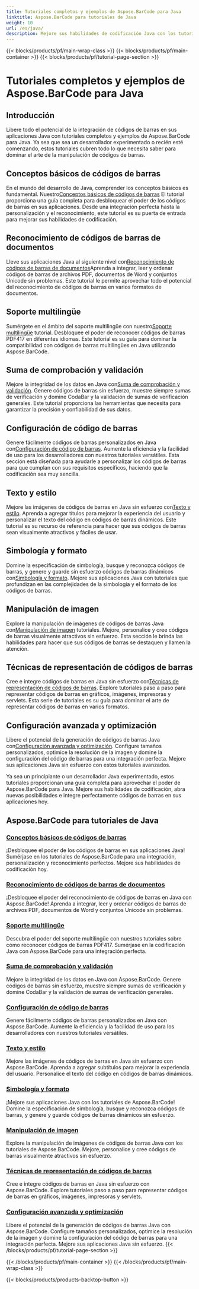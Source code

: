 ```yaml
---
title: Tutoriales completos y ejemplos de Aspose.BarCode para Java
linktitle: Aspose.BarCode para tutoriales de Java
weight: 10
url: /es/java/
description: Mejore sus habilidades de codificación Java con los tutoriales de Aspose.BarCode. Desbloquee una integración, personalización y reconocimiento perfectos. Sumérjase hoy en el poder de los códigos de barras.
---
```


{{< blocks/products/pf/main-wrap-class >}}
{{< blocks/products/pf/main-container >}}
{{< blocks/products/pf/tutorial-page-section >}}

# Tutoriales completos y ejemplos de Aspose.BarCode para Java

## Introducción

Libere todo el potencial de la integración de códigos de barras en sus aplicaciones Java con tutoriales completos y ejemplos de Aspose.BarCode para Java. Ya sea que sea un desarrollador experimentado o recién esté comenzando, estos tutoriales cubren todo lo que necesita saber para dominar el arte de la manipulación de códigos de barras.

## Conceptos básicos de códigos de barras

 En el mundo del desarrollo de Java, comprender los conceptos básicos es fundamental. Nuestro[Conceptos básicos de códigos de barras](./barcode-basics/) El tutorial proporciona una guía completa para desbloquear el poder de los códigos de barras en sus aplicaciones. Desde una integración perfecta hasta la personalización y el reconocimiento, este tutorial es su puerta de entrada para mejorar sus habilidades de codificación.

## Reconocimiento de códigos de barras de documentos

 Lleve sus aplicaciones Java al siguiente nivel con[Reconocimiento de códigos de barras de documentos](./document-barcode-recognition/)Aprenda a integrar, leer y ordenar códigos de barras de archivos PDF, documentos de Word y conjuntos Unicode sin problemas. Este tutorial le permite aprovechar todo el potencial del reconocimiento de códigos de barras en varios formatos de documentos.

## Soporte multilingüe

 Sumérgete en el ámbito del soporte multilingüe con nuestro[Soporte multilingüe](./multilingual-support/) tutorial. Desbloquee el poder de reconocer códigos de barras PDF417 en diferentes idiomas. Este tutorial es su guía para dominar la compatibilidad con códigos de barras multilingües en Java utilizando Aspose.BarCode.

## Suma de comprobación y validación

 Mejore la integridad de los datos en Java con[Suma de comprobación y validación](./checksum-and-validation/). Genere códigos de barras sin esfuerzo, muestre siempre sumas de verificación y domine CodaBar y la validación de sumas de verificación generales. Este tutorial proporciona las herramientas que necesita para garantizar la precisión y confiabilidad de sus datos.

## Configuración de código de barras

 Genere fácilmente códigos de barras personalizados en Java con[Configuración de código de barras](./barcode-configuration/). Aumente la eficiencia y la facilidad de uso para los desarrolladores con nuestros tutoriales versátiles. Esta sección está diseñada para ayudarle a personalizar los códigos de barras para que cumplan con sus requisitos específicos, haciendo que la codificación sea muy sencilla.

## Texto y estilo

Mejore las imágenes de códigos de barras en Java sin esfuerzo con[Texto y estilo](./text-and-styling/). Aprenda a agregar títulos para mejorar la experiencia del usuario y personalizar el texto del código en códigos de barras dinámicos. Este tutorial es su recurso de referencia para hacer que sus códigos de barras sean visualmente atractivos y fáciles de usar.

## Simbología y formato

 Domine la especificación de simbología, busque y reconozca códigos de barras, y genere y guarde sin esfuerzo códigos de barras dinámicos con[Simbología y formato](./symbology-and-format/). Mejore sus aplicaciones Java con tutoriales que profundizan en las complejidades de la simbología y el formato de los códigos de barras.

## Manipulación de imagen

 Explore la manipulación de imágenes de códigos de barras Java con[Manipulación de imagen](./image-manipulation/) tutoriales. Mejore, personalice y cree códigos de barras visualmente atractivos sin esfuerzo. Esta sección le brinda las habilidades para hacer que sus códigos de barras se destaquen y llamen la atención.

## Técnicas de representación de códigos de barras

 Cree e integre códigos de barras en Java sin esfuerzo con[Técnicas de representación de códigos de barras](./barcode-rendering-techniques/). Explore tutoriales paso a paso para representar códigos de barras en gráficos, imágenes, impresoras y servlets. Esta serie de tutoriales es su guía para dominar el arte de representar códigos de barras en varios formatos.

## Configuración avanzada y optimización

Libere el potencial de la generación de códigos de barras Java con[Configuración avanzada y optimización](./advanced-settings-and-optimization/). Configure tamaños personalizados, optimice la resolución de la imagen y domine la configuración del código de barras para una integración perfecta. Mejore sus aplicaciones Java sin esfuerzo con estos tutoriales avanzados.

Ya sea un principiante o un desarrollador Java experimentado, estos tutoriales proporcionan una guía completa para aprovechar el poder de Aspose.BarCode para Java. Mejore sus habilidades de codificación, abra nuevas posibilidades e integre perfectamente códigos de barras en sus aplicaciones hoy.

##  Aspose.BarCode para tutoriales de Java
### [Conceptos básicos de códigos de barras](./barcode-basics/)
¡Desbloquee el poder de los códigos de barras en sus aplicaciones Java! Sumérjase en los tutoriales de Aspose.BarCode para una integración, personalización y reconocimiento perfectos. Mejore sus habilidades de codificación hoy.
### [Reconocimiento de códigos de barras de documentos](./document-barcode-recognition/)
¡Desbloquee el poder del reconocimiento de códigos de barras en Java con Aspose.BarCode! Aprenda a integrar, leer y ordenar códigos de barras de archivos PDF, documentos de Word y conjuntos Unicode sin problemas.
### [Soporte multilingüe](./multilingual-support/)
Descubra el poder del soporte multilingüe con nuestros tutoriales sobre cómo reconocer códigos de barras PDF417. Sumérjase en la codificación Java con Aspose.BarCode para una integración perfecta.
### [Suma de comprobación y validación](./checksum-and-validation/)
Mejore la integridad de los datos en Java con Aspose.BarCode. Genere códigos de barras sin esfuerzo, muestre siempre sumas de verificación y domine CodaBar y la validación de sumas de verificación generales. 
### [Configuración de código de barras](./barcode-configuration/)
Genere fácilmente códigos de barras personalizados en Java con Aspose.BarCode. Aumente la eficiencia y la facilidad de uso para los desarrolladores con nuestros tutoriales versátiles.
### [Texto y estilo](./text-and-styling/)
Mejore las imágenes de códigos de barras en Java sin esfuerzo con Aspose.BarCode. Aprenda a agregar subtítulos para mejorar la experiencia del usuario. Personalice el texto del código en códigos de barras dinámicos.
### [Simbología y formato](./symbology-and-format/)
¡Mejore sus aplicaciones Java con los tutoriales de Aspose.BarCode! Domine la especificación de simbología, busque y reconozca códigos de barras, y genere y guarde códigos de barras dinámicos sin esfuerzo.
### [Manipulación de imagen](./image-manipulation/)
Explore la manipulación de imágenes de códigos de barras Java con los tutoriales de Aspose.BarCode. Mejore, personalice y cree códigos de barras visualmente atractivos sin esfuerzo.
### [Técnicas de representación de códigos de barras](./barcode-rendering-techniques/)
Cree e integre códigos de barras en Java sin esfuerzo con Aspose.BarCode. Explore tutoriales paso a paso para representar códigos de barras en gráficos, imágenes, impresoras y servlets.
### [Configuración avanzada y optimización](./advanced-settings-and-optimization/)
Libere el potencial de la generación de códigos de barras Java con Aspose.BarCode. Configure tamaños personalizados, optimice la resolución de la imagen y domine la configuración del código de barras para una integración perfecta. Mejore sus aplicaciones Java sin esfuerzo.
{{< /blocks/products/pf/tutorial-page-section >}}

{{< /blocks/products/pf/main-container >}}
{{< /blocks/products/pf/main-wrap-class >}}

{{< blocks/products/products-backtop-button >}}
